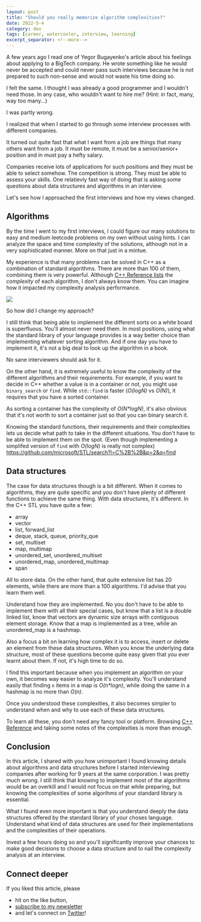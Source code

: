 ```yaml
---
layout: post
title: "Should you really memorize algorithm complexities?"
date: 2022-5-4
category: dev
tags: [career, watercooler, interview, learning]
excerpt_separator: <!--more-->
---
```

A few years ago I read one of Yegor Bugayenko's article about his feelings about applying to a BigTech company. He wrote something like he would never be accepted and could never pass such interviews because he is not prepared to such non-sense and would not waste his time doing so.

I felt the same. I thought I was already a good programmer and I wouldn't need those. In any case, who wouldn't want to hire me? (Hint: in fact, many, way too many...)

I was partly wrong.

I realized that when I started to go through some interview processes with different companies.

It turned out quite fast that what I want from a job are things that many others want from a job. It must be remote, it must be a senior/senior+ position and in must pay a hefty salary.

Companies receive lots of applications for such positions and they must be able to select somehow. The competition is strong. They must be able to assess your skills. One relatievly fast way of doing that is asking some questions about data structures and algorithms in an interview.

Let's see how I approached the first interviews and how my views changed.

## Algorithms

By the time I went to my first interviews, I could figure our many solutions to easy and medium leetcode problems on my own without using hints. I can analyze the space and time complexity of the solutions, although not in a very sophisticated manner. More on that just in a mintue.

My experience is that many problems can be solved in C++ as a combination of standard algorithms. There are more than 100 of them, combining them is very powerful. Although [C++ Reference lists](https://en.cppreference.com/w/cpp/algorithm/binary_search) the *complexity* of each algorithm, I don't always know them. You can imagine how it impacted my complexity analysis performance.

![](binary_search-complexity.png)

So how did I change my approach?

I still think that being able to implement the different sorts on a white board is superfluous. You'll almost never need them. In most positions, using what the standard library of your language provides is a way better choice than implementing whatever sorting algorithm. And if one day you have to implement it, it's not a big deal to look up the algorithm in a book.

No sane interviewers should ask for it.

On the other hand, it is extremely useful to know the complexity of the different algorithms and their requirements. For example, if you want to decide in C++ whether a value is in a container or not, you might use `binary_search` or `find`. While `std::find` is faster (*O(logN)* vs *O(N)*), it requires that you have a sorted container.

As sorting a container has the complexity of *O(N\*logN)*, it's also obvious that it's not worth to sort a container just so that you can binary search it.

Knowing the standard functions, their requirements and their complexities lets us decide what path to take in the different situations. You don't have to be able to implement them on the spot. (Even though implementing a simplifed version of `find` with *O(logN)* is really not complex)
https://github.com/microsoft/STL/search?l=C%2B%2B&p=2&q=find

## Data structures

The case for data structures though is a bit different. When it comes to algorithms, they are quite specific and you don't have plenty of different functions to achieve the same thing. With data structures, it's different. In the C++ STL you have quite a few:

- array
- vector
- list, forward_list
- deque, stack, queue, priority_que
- set, multiset
- map, multimap
- unordered_set, unordered_multiset
- unordered_map, unordered_multimap
- span

All to store data. On the other hand, that quite extensive list has 20 elements, while there are more than a 100 algorithms. I'd advise that you learn them well.

Understand how they are implemented. No you don't have to be able to implement them with all their special cases, but know that a list is a double linked list, know that vectors are dynamic size arrays with contiguous element storage. Know that a map is implemented as a tree, while an unordered_map is a hashmap.

Also a focus a bit on learning how complex it is to access, insert or delete an element from these data structures. When you know the underlying data structure, most of these questions become quite easy given that you ever learnt about them. If not, it's high time to do so.

I find this important because when you implement an algorithm on your own, it becomes way easier to analyze it's complexity. You'll understand easily that finding `n` items in a map is *O(n\*logn)*, while doing the same in a hashmap is no more than *O(n)*.

Once you understood these complexities, it also becomes simpler to understand when and why to use each of these data structures.

To learn all these, you don't need any fancy tool or platform. Browsing [C++ Reference](https://en.cppreference.com/w/cpp/container) and taking some notes of the complexities is more than enough.

## Conclusion

In this article, I shared with you how unimportant I found knowing details about algorithms and data structures before I started interviewing companies after working for 9 years at the same corporation. I was pretty much wrong. I still think that knowing to implement most of the algorithms would be an overkill and I would not focus on that while preparing, but knowing the complexities of some algorihms of your standard library is essential. 

What I found even more important is that you understand deeply the data structures offered by the standard library of your choses language. Understand what kind of data structures are used for their implementations and the complexities of their operations.

Invest a few hours doing so and you'll significantly improve your chances to make good decisions to choose a data structure and to nail the complexity analysis at an interview.

## Connect deeper

If you liked this article, please 
- hit on the like button,  
- [subscribe to my newsletter](http://eepurl.com/gvcv1j) 
- and let's connect on [Twitter](https://twitter.com/SandorDargo)!
